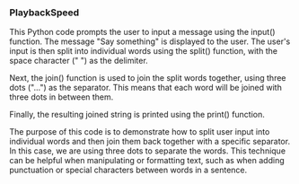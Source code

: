 ### PlaybackSpeed




This Python code prompts the user to input a message using the input() function. The message "Say something" is displayed to the user. The user's input is then split into individual words using the split() function, with the space character (" ") as the delimiter.

Next, the join() function is used to join the split words together, using three dots ("...") as the separator. This means that each word will be joined with three dots in between them.

Finally, the resulting joined string is printed using the print() function.

The purpose of this code is to demonstrate how to split user input into individual words and then join them back together with a specific separator. In this case, we are using three dots to separate the words. This technique can be helpful when manipulating or formatting text, such as when adding punctuation or special characters between words in a sentence.
